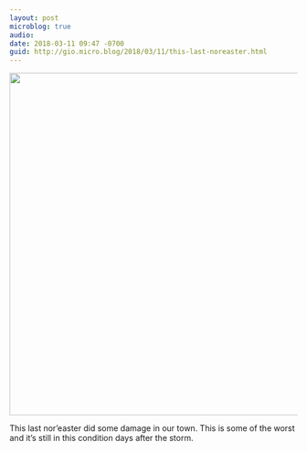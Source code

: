 ```yaml
---
layout: post
microblog: true
audio: 
date: 2018-03-11 09:47 -0700
guid: http://gio.micro.blog/2018/03/11/this-last-noreaster.html
---
```


<img src="http://microblog.stevegio.net/uploads/2018/bc90488af8.jpg" width="600" height="450" style="height: auto;" class="sunlit_image" />

This last nor’easter did some damage in our town. This is some of the worst and it’s still in this condition days after the storm.


